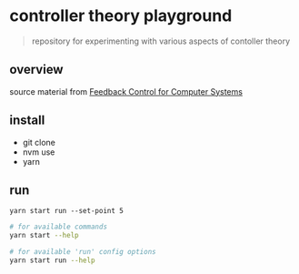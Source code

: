 # controller theory playground

> repository for experimenting with various aspects of contoller theory

## overview

source material from [Feedback Control for Computer Systems](https://www.amazon.com/Feedback-Control-Computer-Systems-Introducing/dp/1449361692)

## install

- git clone
- nvm use
- yarn

## run

`yarn start run --set-point 5`

```bash
# for available commands
yarn start --help

# for available 'run' config options
yarn start run --help
```
